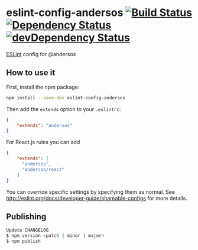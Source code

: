 # eslint-config-andersos [![Build Status](https://travis-ci.org/Andersos/eslint-config-andersos.svg)](https://travis-ci.org/Andersos/eslint-config-andersos) [![Dependency Status](https://david-dm.org/Andersos/eslint-config-andersos.svg)](https://david-dm.org/Andersos/eslint-config-andersos) [![devDependency Status](https://david-dm.org/Andersos/eslint-config-andersos/dev-status.svg)](https://david-dm.org/Andersos/eslint-config-andersos#info=devDependencies)

[ESLint](http://eslint.org/) config for @andersos

## How to use it

First, install the npm package:

```bash
npm install --save-dev eslint-config-andersos
```

Then add the `extends` option to your `.eslintrc`:

```json
{
    "extends": "andersos"
}
```

For React.js rules you can add
```json
{
    "extends": [
      "andersos",
      "andersos/react"
    ]
}
```

You can override specific settings by specifying them as normal. See <http://eslint.org/docs/developer-guide/shareable-configs> for more details.

## Publishing

```bash
Update CHANGELOG
$ npm version <patch | minor | major>
$ npm publish
```
